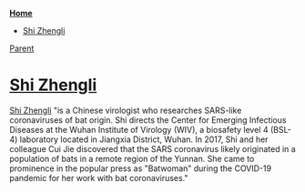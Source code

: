 <!-- START doctoc generated TOC please keep comment here to allow auto update -->
<!-- DON'T EDIT THIS SECTION, INSTEAD RE-RUN doctoc TO UPDATE -->
**[Home](#pages/blog/cv19/index)**

- [Shi Zhengli](#shi-zhengli)

<!-- END doctoc generated TOC please keep comment here to allow auto update -->

[Parent](#pages/blog/cv19/people/index)

# [Shi Zhengli](https://en.wikipedia.org/wiki/Shi_Zhengli)


[Shi Zhengli](https://en.wikipedia.org/wiki/Shi_Zhengli) "is a Chinese 
virologist who researches SARS-like coronaviruses of bat origin. Shi directs 
the Center for Emerging Infectious Diseases at the Wuhan Institute of 
Virology (WIV), a biosafety level 4 (BSL-4) laboratory located in Jiangxia 
District, Wuhan. In 2017, Shi and her colleague Cui Jie discovered that the 
SARS coronavirus likely originated in a population of bats in a remote region 
of the Yunnan. She came to prominence in the popular press as "Batwoman" 
during the COVID-19 pandemic for her work with bat coronaviruses."

